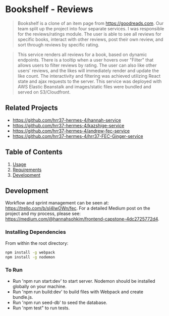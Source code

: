 # Bookshelf - Reviews

> Bookshelf is a clone of an item page from https://goodreads.com. Our team split up the project into four separate services. I was responsible for the reviews/ratings module. The user is able to see all reviews for specific books, interact with other reviews, post their own review, and sort through reviews by specific rating. 

> This service renders all reviews for a book, based on dynamic endpoints. There is a tooltip when a user hovers over "Filter" that allows users to filter reviews by rating. The user can also like other users' reviews, and the likes will immediately render and update the like count. The interactivity and filtering was achieved utilizing React state and ajax requests to the server. This service was deployed with AWS Elastic Beanstalk and images/static files were bundled and served on S3/Cloudfront. 

## Related Projects

  - https://github.com/hrr37-hermes-4/hannah-service
  - https://github.com/hrr37-hermes-4/kazshige-service
  - https://github.com/hrr37-hermes-4/andrew-fec-service
  - https://github.com/hrr37-hermes-4/hrr37-FEC-Ginger-service

## Table of Contents

1. [Usage](#Usage)
1. [Requirements](#requirements)
1. [Development](#development)


## Development
Workflow and sprint management can be seen at: https://trello.com/b/sI4IwOWn/fec. For a detailed Medium post on the project and my process, please see: https://medium.com/@hannahsohkim/frontend-capstone-4dc2725772d4. 

### Installing Dependencies

From within the root directory:

```sh
npm install -g webpack
npm install -g nodemon
```

### To Run 
  - Run 'npm run start:dev' to start server. Nodemon should be installed globally on your machine.
  - Run 'npm run build:dev' to build files with Webpack and create bundle.js. 
  - Run 'npm run seed-db' to seed the database.
  - Run 'npm test" to run tests. 


